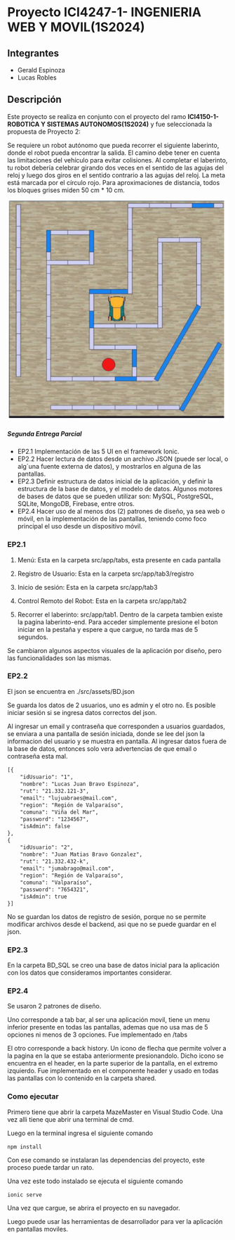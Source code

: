 # Proyecto **ICI4247-1- INGENIERIA WEB Y MOVIL(1S2024)**

## Integrantes

- Gerald Espinoza
- Lucas Robles

## Descripción

Este proyecto se realiza en conjunto con el proyecto del ramo **ICI4150-1- ROBOTICA Y SISTEMAS AUTONOMOS(1S2024)** y fue seleccionada la propuesta de Proyecto 2: 

Se requiere un robot autónomo que pueda recorrer el siguiente laberinto, donde el robot pueda encontrar la salida. El camino debe tener en cuenta las limitaciones del vehículo para evitar colisiones. Al completar el laberinto, tu robot debería celebrar girando dos veces en el sentido de las agujas del reloj y luego dos giros en el sentido contrario a las agujas del reloj. La meta está marcada por el círculo rojo. Para aproximaciones de distancia, todos los bloques grises miden 50 cm * 10 cm.

![Propuesta 2](Otros//ImagenesReadme/IdeaProyecto.png)

##### Segunda Entrega Parcial

- EP2.1 Implementación de las 5 UI en el framework Ionic.
- EP2.2 Hacer lectura de datos desde un archivo JSON (puede ser local, o alg´una fuente externa de datos), y mostrarlos en alguna de las pantallas.
- EP2.3 Definir estructura de datos inicial de la aplicación, y definir la estructura de la base de datos, y el modelo de datos. Algunos motores de bases de datos que se pueden utilizar son: MySQL, PostgreSQL, SQLite, MongoDB, Firebase, entre otros.
- EP2.4 Hacer uso de al menos dos (2) patrones de diseño, ya sea web o móvil, en la implementación de las pantallas, teniendo como foco principal el uso desde un dispositivo móvil.

### EP2.1

1. Menú: Esta en la carpeta src/app/tabs, esta presente en cada pantalla

2. Registro de Usuario: Esta en la carpeta src/app/tab3/registro

3. Inicio de sesión: Esta en la carpeta src/app/tab3

4. Control Remoto del Robot: Esta en la carpeta src/app/tab2

5. Recorrer el laberinto: src/app/tab1. Dentro de la carpeta tambien existe la pagina laberinto-end. Para acceder simplemente presione el boton iniciar en la pestaña y espere a que cargue, no tarda mas de 5 segundos.

Se cambiaron algunos aspectos visuales de la aplicación por diseño, pero las funcionalidades son las mismas.

### EP2.2

El json se encuentra en ./src/assets/BD.json  

Se guarda los datos de 2 usuarios, uno es admin y el otro no. Es posible iniciar sesión si se ingresa datos correctos del json.

Al ingresar un email y contraseña que corresponden a usuarios guardados, se enviara a una pantalla de sesión iniciada, donde se lee del json la informacion del usuario y se muestra en pantalla. Al ingresar datos fuera de la base de datos, entonces solo vera advertencias de que email o contraseña esta mal.

~~~
[{
    "idUsuario": "1", 
    "nombre": "Lucas Juan Bravo Espinoza",
    "rut": "21.332.121-3",
    "email": "lujuabraes@mail.com",
    "region": "Región de Valparaíso",
    "comuna": "Viña del Mar",
    "password": "1234567",
    "isAdmin": false
},
{
    "idUsuario": "2", 
    "nombre": "Juan Matias Bravo Gonzalez",
    "rut": "21.332.432-k",
    "email": "jumabrago@mail.com",
    "region": "Región de Valparaíso",
    "comuna": "Valparaíso",
    "password": "7654321",
    "isAdmin": true
}]
~~~

No se guardan los datos de registro de sesión, porque no se permite modificar archivos desde el backend, asi que no se puede guardar en el json.

### EP2.3

En la carpeta BD_SQL se creo una base de datos inicial para la aplicación con los datos que consideramos importantes considerar.

### EP2.4

Se usaron 2 patrones de diseño.

Uno corresponde a tab bar, al ser una aplicación movil, tiene un menu inferior presente en todas las pantallas, ademas que no usa mas de 5 opciones ni menos de 3 opciones. Fue implementado en /tabs

El otro corresponde a back history. Un icono de flecha que permite volver a la pagina en la que se estaba anteriormente presionandolo. Dicho icono se encuentra en el header, en la parte superior de la pantalla, en el extremo izquierdo. Fue implementado en el componente header y usado en todas las pantallas con lo contenido en la carpeta shared.

### Como ejecutar

Primero tiene que abrir la carpeta MazeMaster en Visual Studio Code. Una vez alli tiene que abrir una terminal de cmd.

Luego en la terminal ingresa el siguiente comando
~~~
npm install
~~~

Con ese comando se instalaran las dependencias del proyecto, este proceso puede tardar un rato.

Una vez este todo instalado se ejecuta el siguiente comando
~~~
ionic serve
~~~

Una vez que cargue, se abrira el proyecto en su navegador.

Luego puede usar las herramientas de desarrollador para ver la aplicación en pantallas moviles.